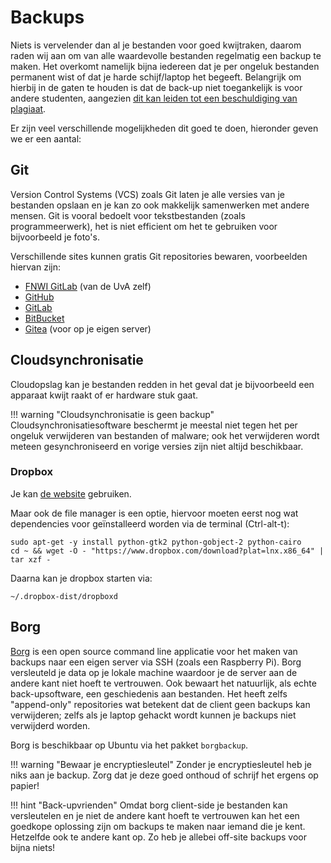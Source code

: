 # Backups

Niets is vervelender dan al je bestanden voor goed kwijtraken, daarom raden wij aan om van alle waardevolle bestanden regelmatig een backup te maken. Het overkomt namelijk bijna iedereen dat je per ongeluk bestanden permanent wist of dat je harde schijf/laptop het begeeft. Belangrijk om hierbij in de gaten te houden is dat de back-up niet toegankelijk is voor andere studenten, aangezien [dit kan leiden tot een beschuldiging van plagiaat](http://student.uva.nl/en/content/az/plagiarism-and-fraud/plagiarism-and-fraud.html).

Er zijn veel verschillende mogelijkheden dit goed te doen, hieronder geven we er een aantal:

## Git
Version Control Systems (VCS) zoals Git laten je alle versies van je bestanden opslaan en je kan zo ook makkelijk samenwerken met andere mensen. Git is vooral bedoelt voor tekstbestanden (zoals programmeerwerk), het is niet efficient om het te gebruiken voor bijvoorbeeld je foto's.

Verschillende sites kunnen gratis Git repositories bewaren, voorbeelden hiervan zijn:
* [FNWI GitLab](https://gitlab-fnwi.uva.nl) (van de UvA zelf)
* [GitHub](https://github.com)
* [GitLab](https://gitlab.com)
* [BitBucket](https://bitbucket.com)
* [Gitea](https://gitea.io) (voor op je eigen server)

## Cloudsynchronisatie
Cloudopslag kan je bestanden redden in het geval dat je bijvoorbeeld een apparaat kwijt raakt of er hardware stuk gaat.

!!! warning "Cloudsynchronisatie is geen backup"
    Cloudsynchronisatiesoftware beschermt je meestal niet tegen het per ongeluk verwijderen van bestanden of malware; ook het verwijderen wordt meteen gesynchroniseerd en vorige versies zijn niet altijd beschikbaar.

### Dropbox

Je kan [de website](https://www.dropbox.com) gebruiken.

Maar ook de file manager is een optie, hiervoor moeten eerst nog wat dependencies voor geïnstalleerd worden via de terminal (Ctrl-alt-t):

```
sudo apt-get -y install python-gtk2 python-gobject-2 python-cairo
cd ~ && wget -O - "https://www.dropbox.com/download?plat=lnx.x86_64" | tar xzf -
```

Daarna kan je dropbox starten via:

```
~/.dropbox-dist/dropboxd
```

## Borg
[Borg](https://borgbackup.readthedocs.io/en/stable/) is een open source command line applicatie voor het maken van backups naar een eigen server via SSH (zoals een Raspberry Pi). Borg versleuteld je data op je lokale machine waardoor je de server aan de andere kant niet hoeft te vertrouwen. Ook bewaart het natuurlijk, als echte back-upsoftware, een geschiedenis aan bestanden. Het heeft zelfs "append-only" repositories wat betekent dat de client geen backups kan verwijderen; zelfs als je laptop gehackt wordt kunnen je backups niet verwijderd worden.

Borg is beschikbaar op Ubuntu via het pakket `borgbackup`.

!!! warning "Bewaar je encryptiesleutel"
    Zonder je encryptiesleutel heb je niks aan je backup. Zorg dat je deze goed onthoud of schrijf het ergens op papier!

!!! hint "Back-upvrienden"
    Omdat borg client-side je bestanden kan versleutelen en je niet de andere kant hoeft te vertrouwen kan het een goedkope oplossing zijn om backups te maken naar iemand die je kent. Hetzelfde ook te andere kant op. Zo heb je allebei off-site backups voor bijna niets!
